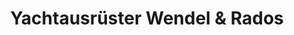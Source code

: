 ---
title: "Yachtausrüster Wendel & Rados"
url: /greifswald/yachtausruester-wendel-und-rados/
shop: Outdoor
---